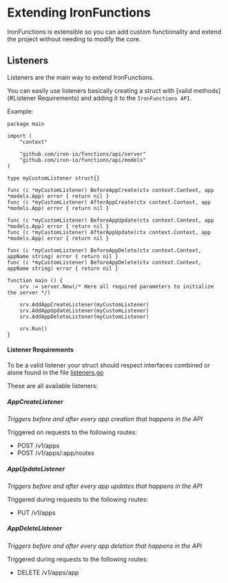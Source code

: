 # Extending IronFunctions

IronFunctions is extensible so you can add custom functionality and extend the project without needing to modify the core.

## Listeners

Listeners are the main way to extend IronFunctions. 

You can easily use listeners basically creating a struct with [valid methods](#Listener Requirements) and adding it to the `IronFunctions API`.

Example:

```
package main

import (
    "context"

    "github.com/iron-io/functions/api/server"
    "github.com/iron-io/functions/api/models"
)

type myCustomListener struct{}

func (c *myCustomListener) BeforeAppCreate(ctx context.Context, app *models.App) error { return nil }
func (c *myCustomListener) AfterAppCreate(ctx context.Context, app *models.App) error { return nil }

func (c *myCustomListener) BeforeAppUpdate(ctx context.Context, app *models.App) error { return nil }
func (c *myCustomListener) AfterAppUpdate(ctx context.Context, app *models.App) error { return nil }

func (c *myCustomListener) BeforeAppDelete(ctx context.Context, appName string) error { return nil }
func (c *myCustomListener) BeforeAppDelete(ctx context.Context, appName string) error { return nil }

function main () {
    srv := server.New(/* Here all required parameters to initialize the server */)

    srv.AddAppCreateListener(myCustomListener)
    srv.AddAppUpdateListener(myCustomListener)
    srv.AddAppDeleteListener(myCustomListener)

    srv.Run()
}
```

#### Listener Requirements

To be a valid listener your struct should respect interfaces combined or alone found in the file [listeners.go](/iron-io/functions/blob/master/api/ifaces/listeners.go)

These are all available listeners:

##### AppCreateListener

_Triggers before and after every app creation that happens in the API_ 

Triggered on requests to the following routes:

- POST /v1/apps
- POST /v1/apps/:app/routes

##### AppUpdateListener

_Triggers before and after every app updates that happens in the API_

Triggered during requests to the following routes:

- PUT /v1/apps

##### AppDeleteListener

_Triggers before and after every app deletion that happens in the API_

Triggered during requests to the following routes:

- DELETE /v1/apps/app